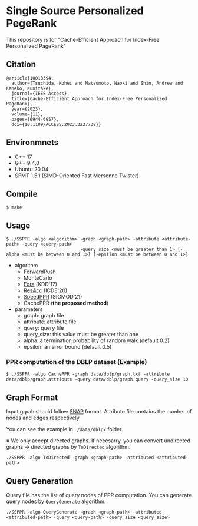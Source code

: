 # Single Source Personalized PegeRank
This repository is for "Cache-Efficient Approach for Index-Free Personalized PageRank"

## Citation
```
@article{10018394,
  author={Tsuchida, Kohei and Matsumoto, Naoki and Shin, Andrew and Kaneko, Kunitake},
  journal={IEEE Access}, 
  title={Cache-Efficient Approach for Index-Free Personalized PageRank}, 
  year={2023},
  volume={11},
  pages={6944-6957},
  doi={10.1109/ACCESS.2023.3237738}}
```

## Environmnets
- C++ 17
- G++ 9.4.0
- Ubuntu 20.04
- SFMT 1.5.1 (SIMD-Oriented Fast Mersenne Twister)

## Compile
```
$ make
```

## Usage


```
$ ./SSPPR -algo <algorithm> -graph <graph-path> -attribute <attribute-path> -query <query-path>
                            -query_size <must be greater than 1> [-alpha <must be between 0 and 1>] [-epsilon <must be between 0 and 1>]
```

- algorithm
  - ForwardPush
  - MonteCarlo
  - [Fora](https://dl.acm.org/doi/abs/10.1145/3097983.3098072) (KDD'17)
  - [ResAcc](https://ieeexplore.ieee.org/abstract/document/9101811) (ICDE'20)
  - [SpeedPPR](https://dl.acm.org/doi/abs/10.1145/3448016.3457298) (SIGMOD'21)
  - CachePPR (**the proposed method**)
- parameters
  - graph: graph file
  - attribute: attribute file
  - query: query file
  - query_size: this value must be greater than one 
  - alpha: a termination probability of random walk (default 0.2)
  - epsilon: an error bound (default 0.5)

### PPR computation of the DBLP dataset (Example)
```
$ ./SSPPR -algo CachePPR -graph data/dblp/graph.txt -attribute data/dblp/graph.attribute -query data/dblp/graph.query -query_size 10
```

## Graph Format
Input grpah should follow [SNAP](http://snap.stanford.edu/data/) format.
Attribute file contains the number of nodes and edges respectively.

You can see the example in ```./data/dblp/``` folder.



※ We only accept directed graphs. If necesarry, you can convert undirected graphs -> directed graphs by ```ToDirected``` algorithm.
```
./SSPPR -algo ToDirected -graph <graph-path> -attributed <attributed-path>
```

## Query Generation
Query file has the list of query nodes of PPR computation.
You can generate query nodes by ```QueryGenerate``` algorithm.
```
./SSPPR -algo QueryGenerate -graph <graph-path> -attributed <attributed-path> -query <query-path> -query_size <query_size>
```
